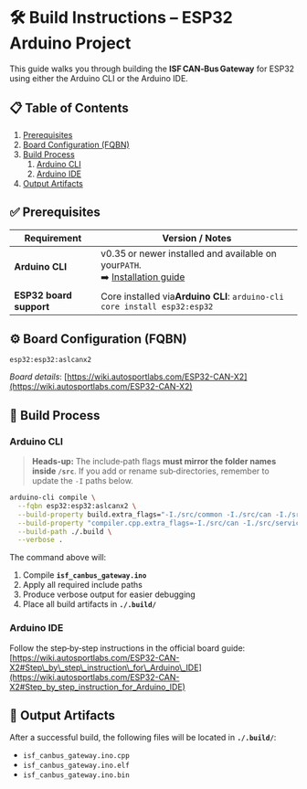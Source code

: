 # 🛠️ Build Instructions – ESP32 Arduino Project

This guide walks you through building the **ISF CAN‑Bus Gateway** for ESP32 using either the Arduino CLI or the Arduino IDE.

## 📋 Table of Contents

1. [Prerequisites](#prerequisites)
2. [Board Configuration (FQBN)](#board-configuration-fqbn)
3. [Build Process](#build-process)
   1. [Arduino CLI](#arduino-cli)
   2. [Arduino IDE](#arduino-ide)
4. [Output Artifacts](#output-artifacts)

## ✅ Prerequisites<a name="prerequisites"></a>


| Requirement             | Version / Notes                                                                                                                                  |
| ------------------------- | -------------------------------------------------------------------------------------------------------------------------------------------------- |
| **Arduino CLI**        | v0.35 or newer installed and available on your`PATH`. <br/>➡️ [Installation guide](https://arduino.github.io/arduino-cli/0.35/installation/) |
| **ESP32 board support** | Core installed via**Arduino CLI**: `arduino-cli core install esp32:esp32`                                                                       |

## ⚙️ Board Configuration (FQBN)<a name="board-configuration-fqbn"></a>

```text
esp32:esp32:aslcanx2
```

*Board details*: [https://wiki.autosportlabs.com/ESP32-CAN-X2](https://wiki.autosportlabs.com/ESP32-CAN-X2)

## 🧪 Build Process<a name="build-process"></a>

### Arduino CLI<a name="arduino-cli"></a>

> **Heads‑up:**
> The include‑path flags **must mirror the folder names inside `/src`**.
> If you add or rename sub‑directories, remember to update the `-I` paths below.

```bash
arduino-cli compile \
  --fqbn esp32:esp32:aslcanx2 \
  --build-property build.extra_flags="-I./src/common -I./src/can -I./src/services -I./src/uds -I./src/mcp_can -I./src/iso_tp" \
  --build-property "compiler.cpp.extra_flags=-I./src/can -I./src/services -I./src/uds -I./src/mcp_can -I./src/iso_tp" \
  --build-path ./.build \
  --verbose .
```

The command above will:

1. Compile **`isf_canbus_gateway.ino`**
2. Apply all required include paths
3. Produce verbose output for easier debugging
4. Place all build artifacts in **`./.build/`**

### Arduino IDE<a name="arduino-ide"></a>

Follow the step‑by‑step instructions in the official board guide:
[https://wiki.autosportlabs.com/ESP32-CAN-X2#Step\_by\_step\_instruction\_for\_Arduino\_IDE](https://wiki.autosportlabs.com/ESP32-CAN-X2#Step_by_step_instruction_for_Arduino_IDE)

## 📂 Output Artifacts<a name="output-artifacts"></a>

After a successful build, the following files will be located in **`./.build/`**:

* `isf_canbus_gateway.ino.cpp`
* `isf_canbus_gateway.ino.elf`
* `isf_canbus_gateway.ino.bin`
